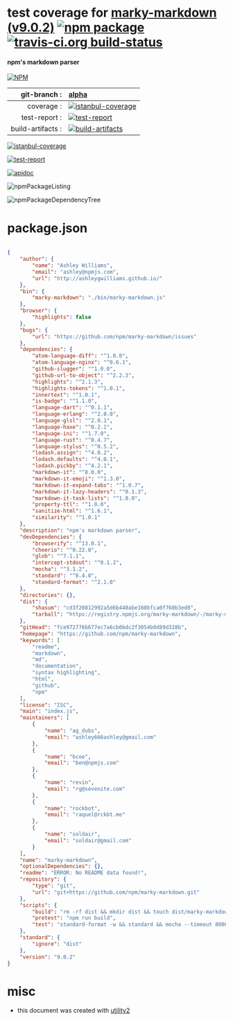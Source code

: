 # test coverage for  [marky-markdown (v9.0.2)](https://github.com/npm/marky-markdown)  [![npm package](https://img.shields.io/npm/v/npmtest-marky-markdown.svg?style=flat-square)](https://www.npmjs.org/package/npmtest-marky-markdown) [![travis-ci.org build-status](https://api.travis-ci.org/npmtest/node-npmtest-marky-markdown.svg)](https://travis-ci.org/npmtest/node-npmtest-marky-markdown)
#### npm's markdown parser

[![NPM](https://nodei.co/npm/marky-markdown.png?downloads=true)](https://www.npmjs.com/package/marky-markdown)

| git-branch : | [alpha](https://github.com/npmtest/node-npmtest-marky-markdown/tree/alpha)|
|--:|:--|
| coverage : | [![istanbul-coverage](https://npmtest.github.io/node-npmtest-marky-markdown/build/coverage.badge.svg)](https://npmtest.github.io/node-npmtest-marky-markdown/build/coverage.html/index.html)|
| test-report : | [![test-report](https://npmtest.github.io/node-npmtest-marky-markdown/build/test-report.badge.svg)](https://npmtest.github.io/node-npmtest-marky-markdown/build/test-report.html)|
| build-artifacts : | [![build-artifacts](https://npmtest.github.io/node-npmtest-marky-markdown/glyphicons_144_folder_open.png)](https://github.com/npmtest/node-npmtest-marky-markdown/tree/gh-pages/build)|

[![istanbul-coverage](https://npmtest.github.io/node-npmtest-marky-markdown/build/screenCapture.buildCustomOrg.browser.coverage.html.png)](https://npmtest.github.io/node-npmtest-marky-markdown/build/coverage.html/index.html)

[![test-report](https://npmtest.github.io/node-npmtest-marky-markdown/build/screenCapture.buildCustomOrg.browser.%252Fhome%252Ftravis%252Fbuild%252Fnpmtest%252Fnode-npmtest-marky-markdown%252Ftmp%252Fbuild%252Ftest-report.html.png)](https://npmtest.github.io/node-npmtest-marky-markdown/build/test-report.html)

[![apidoc](https://npmdoc.github.io/node-npmdoc-marky-markdown/build/screenCapture.buildApidoc.browser.%252Fhome%252Ftravis%252Fbuild%252Fnpmdoc%252Fnode-npmdoc-marky-markdown%252Ftmp%252Fbuild%252Fapidoc.html.png)](https://npmdoc.github.io/node-npmdoc-marky-markdown/build/apidoc.html)

![npmPackageListing](https://npmtest.github.io/node-npmtest-marky-markdown/build/screenCapture.npmPackageListing.svg)

![npmPackageDependencyTree](https://npmtest.github.io/node-npmtest-marky-markdown/build/screenCapture.npmPackageDependencyTree.svg)



# package.json

```json

{
    "author": {
        "name": "Ashley Williams",
        "email": "ashley@npmjs.com",
        "url": "http://ashleygwilliams.github.io/"
    },
    "bin": {
        "marky-markdown": "./bin/marky-markdown.js"
    },
    "browser": {
        "highlights": false
    },
    "bugs": {
        "url": "https://github.com/npm/marky-markdown/issues"
    },
    "dependencies": {
        "atom-language-diff": "^1.0.0",
        "atom-language-nginx": "^0.6.1",
        "github-slugger": "^1.0.0",
        "github-url-to-object": "^2.2.3",
        "highlights": "^2.1.3",
        "highlights-tokens": "^1.0.1",
        "innertext": "^1.0.1",
        "is-badge": "^1.1.0",
        "language-dart": "^0.1.1",
        "language-erlang": "^2.0.0",
        "language-glsl": "^2.0.1",
        "language-haxe": "^0.2.1",
        "language-ini": "^1.7.0",
        "language-rust": "^0.4.7",
        "language-stylus": "^0.5.2",
        "lodash.assign": "^4.0.2",
        "lodash.defaults": "^4.0.1",
        "lodash.pickby": "^4.2.1",
        "markdown-it": "^8.0.0",
        "markdown-it-emoji": "^1.3.0",
        "markdown-it-expand-tabs": "^1.0.7",
        "markdown-it-lazy-headers": "^0.1.3",
        "markdown-it-task-lists": "^1.0.0",
        "property-ttl": "^1.0.0",
        "sanitize-html": "^1.6.1",
        "similarity": "^1.0.1"
    },
    "description": "npm's markdown parser",
    "devDependencies": {
        "browserify": "^13.0.1",
        "cheerio": "^0.22.0",
        "glob": "^7.1.1",
        "intercept-stdout": "^0.1.2",
        "mocha": "^3.1.2",
        "standard": "^8.4.0",
        "standard-format": "^2.1.0"
    },
    "directories": {},
    "dist": {
        "shasum": "cd3f20812992a5d6b440abe160bfca0f760b3ed0",
        "tarball": "https://registry.npmjs.org/marky-markdown/-/marky-markdown-9.0.2.tgz"
    },
    "gitHead": "fce972776b677ec7a6cb0bdc2f3054b0d89d328b",
    "homepage": "https://github.com/npm/marky-markdown",
    "keywords": [
        "readme",
        "markdown",
        "md",
        "documentation",
        "syntax highlighting",
        "html",
        "github",
        "npm"
    ],
    "license": "ISC",
    "main": "index.js",
    "maintainers": [
        {
            "name": "ag_dubs",
            "email": "ashley666ashley@gmail.com"
        },
        {
            "name": "bcoe",
            "email": "ben@npmjs.com"
        },
        {
            "name": "revin",
            "email": "rg@sevenite.com"
        },
        {
            "name": "rockbot",
            "email": "raquel@rckbt.me"
        },
        {
            "name": "soldair",
            "email": "soldair@gmail.com"
        }
    ],
    "name": "marky-markdown",
    "optionalDependencies": {},
    "readme": "ERROR: No README data found!",
    "repository": {
        "type": "git",
        "url": "git+https://github.com/npm/marky-markdown.git"
    },
    "scripts": {
        "build": "rm -rf dist && mkdir dist && touch dist/marky-markdown.js && browserify index.js -i highlights -s markyMarkdown > dist/marky-markdown.js",
        "pretest": "npm run build",
        "test": "standard-format -w && standard && mocha --timeout 8000"
    },
    "standard": {
        "ignore": "dist"
    },
    "version": "9.0.2"
}
```



# misc
- this document was created with [utility2](https://github.com/kaizhu256/node-utility2)
